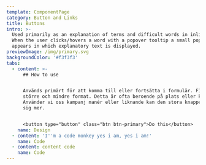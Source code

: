 ```yaml
---
template: ComponentPage
category: Button and Links
title: Buttons
intro: >-
  Used primarily as an explanation of terms and difficult words in inline text.
  When the user clicks/hovers a word with a popover tooltip a small popover
  appears in which explanatory text is displayed.
previewImage: /img/primary.svg
backgroundColor: '#f3f3f3'
tabs:
  - content: >-
      ## How to use


      Används primärt för att komma till eller fortsätta i formulär. FInns i ett
      större och mindre format. Detta är ofta beroende på plats eller kontext.
      Använder vi oss kampanj manér eller liknande kan den stora knappen ta för
      sig mer.


      <button type="button" class="btn btn-primary">Do this</button>
    name: Design
  - content: 'I''m a code monkey yes i am, yes i am!'
    name: Code
  - content: content code
    name: Code
---
```


